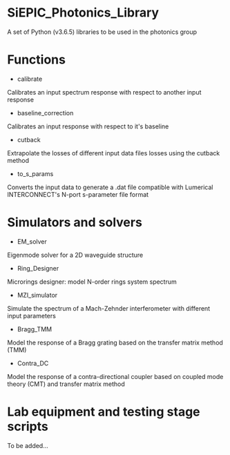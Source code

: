 # SiEPIC_Photonics_Library
A set of Python (v3.6.5) libraries to be used in the photonics group

# Functions
* calibrate

Calibrates an input spectrum response with respect to another input response

* baseline_correction

Calibrates an input response with respect to it's baseline

* cutback

Extrapolate the losses of different input data files losses using the cutback method 

* to_s_params

Converts the input data to generate a .dat file compatible with Lumerical INTERCONNECT's N-port s-parameter file format

# Simulators and solvers
* EM_solver

Eigenmode solver for a 2D waveguide structure

* Ring_Designer

Microrings designer: model N-order rings system spectrum

* MZI_simulator

Simulate the spectrum of a Mach-Zehnder interferometer with different input parameters

* Bragg_TMM

Model the response of a Bragg grating based on the transfer matrix method (TMM)

* Contra_DC

Model the response of a contra-directional coupler based on coupled mode theory (CMT) and transfer matrix method


# Lab equipment and testing stage scripts
To be added...
